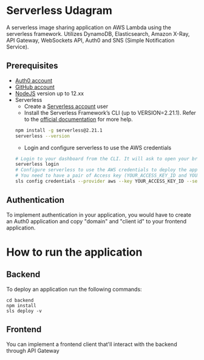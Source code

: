 # Serverless Udagram
A serverless image sharing application on AWS Lambda using the serverless framework. Utilizes DynamoDB, Elasticsearch, Amazon X-Ray, API Gateway, WebSockets API, Auth0 and SNS (Simple Notification Service).

## Prerequisites

* <a href="https://manage.auth0.com/" target="_blank">Auth0 account</a>
* <a href="https://github.com" target="_blank">GitHub account</a>
* <a href="https://nodejs.org/en/download/package-manager/" target="_blank">NodeJS</a> version up to 12.xx 
* Serverless 
   * Create a <a href="https://dashboard.serverless.com/" target="_blank">Serverless account</a> user
   * Install the Serverless Framework’s CLI  (up to VERSION=2.21.1). Refer to the <a href="https://www.serverless.com/framework/docs/getting-started/" target="_blank">official documentation</a> for more help.
   ```bash
   npm install -g serverless@2.21.1
   serverless --version
   ```
   * Login and configure serverless to use the AWS credentials 
   ```bash
   # Login to your dashboard from the CLI. It will ask to open your browser and finish the process.
   serverless login
   # Configure serverless to use the AWS credentials to deploy the application
   # You need to have a pair of Access key (YOUR_ACCESS_KEY_ID and YOUR_SECRET_KEY) of an IAM user with Admin access permissions
   sls config credentials --provider aws --key YOUR_ACCESS_KEY_ID --secret YOUR_SECRET_KEY --profile serverless
   ```
   
## Authentication

To implement authentication in your application, you would have to create an Auth0 application and copy "domain" and "client id" to your frontend application. 

# How to run the application

## Backend

To deploy an application run the following commands:

```
cd backend
npm install
sls deploy -v
```

## Frontend

You can implement a frontend client that'll interact with the backend through API Gateway
